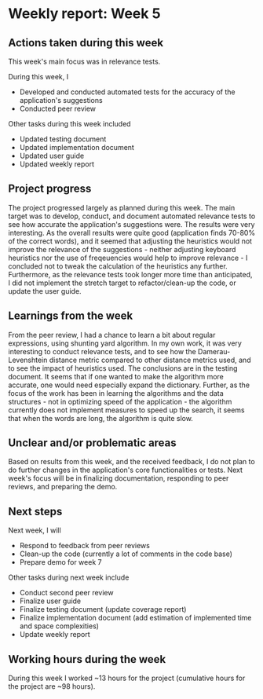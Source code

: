 # Weekly report: Week 5

## Actions taken during this week

This week's main focus was in relevance tests. 

During this week, I
* Developed and conducted automated tests for the accuracy of the application's suggestions
* Conducted peer review

Other tasks during this week included
* Updated testing document
* Updated implementation document
* Updated user guide
* Updated weekly report

## Project progress

The project progressed largely as planned during this week. The main target was to develop, conduct, and document automated relevance tests to see how accurate the application's suggestions were. The results were very interesting. As the overall results were quite good (application finds 70-80% of the correct words), and it seemed that adjusting the heuristics would not improve the relevance of the suggestions - neither adjusting keyboard heuristics nor the use of freqeuencies would help to improve relevance - I concluded not to tweak the calculation of the heuristics any further. Furthermore, as the relevance tests took longer more time than anticipated, I did not implement the stretch target to refactor/clean-up the code, or update the user guide.

## Learnings from the week

From the peer review, I had a chance to learn a bit about regular expressions, using shunting yard algorithm. In my own work, it was very interesting to conduct relevance tests, and to see how the Damerau-Levenshtein distance metric compared to other distance metrics used, and to see the impact of heuristics used. The conclusions are in the testing document. It seems that if one wanted to make the algorithm more accurate, one would need especially expand the dictionary. Further, as the focus of the work has been in learning the algorithms and the data structures - not in optimizing speed of the application - the algorithm currently does not implement measures to speed up the search, it seems that when the words are long, the algorithm is quite slow.

## Unclear and/or problematic areas

Based on results from this week, and the received feedback, I do not plan to do further changes in the application's core functionalities or tests. Next week's focus will be in finalizing documentation, responding to peer reviews, and preparing the demo. 

## Next steps

Next week, I will
* Respond to feedback from peer reviews
* Clean-up the code (currently a lot of comments in the code base)
* Prepare demo for week 7

Other tasks during next week include
* Conduct second peer review
* Finalize user guide 
* Finalize testing document (update coverage report)
* Finalize implementation document (add estimation of implemented time and space complexities)
* Update weekly report

## Working hours during the week

During this week I worked ~13 hours for the project (cumulative hours for the project are ~98 hours).